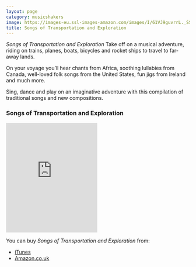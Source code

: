 ```yaml
---
layout: page
category: musicshakers
image: https://images-eu.ssl-images-amazon.com/images/I/61VJ9guvrrL._SS500.jpg
title: Songs of Transportation and Exploration
---
```


*Songs of Transportation and Exploration* Take off on a musical adventure, riding on trains, planes, boats, bicycles and rocket ships to travel to far-away lands.

On your voyage you’ll hear chants from Africa, soothing lullabies from Canada, well-loved folk songs from the United States, fun jigs from Ireland and much more.

Sing, dance and play on an imaginative adventure with this compilation of traditional songs and new compositions.

### Songs of Transportation and Exploration

<iframe src="https://widgets.itunes.apple.com/widget.html?c=gb&brc=FFFFFF&blc=FFFFFF&trc=FFFFFF&tlc=FFFFFF&d=&t=&m=music&e=album&w=250&h=300&ids=927539227&wt=discovery&partnerId=&affiliate_id=&at=&ct=" frameborder="0" style="overflow-x:hidden;overflow-y:hidden;width:250px;height: 300px;border:0px"></iframe>



You can buy *Songs of Transportation and Exploration* from:

- [iTunes](https://itunes.apple.com/gb/album/songs-transportation-exploration/id927539227)
- [Amazon.co.uk](https://www.amazon.co.uk/Songs-Transportation-Exploration-Music-Shakers/dp/B00P9PL69A)
